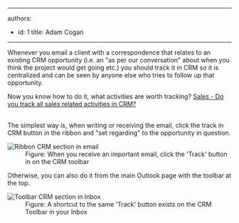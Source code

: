 

---
authors:
  - id: 1
    title: Adam Cogan
---




<span class='intro'> <p class="ssw15-rteElement-P">Whenever you email a client with a correspondence that relates to an existing CRM opportunity (i.e. an &quot;as per our conversation&quot; about when you think the project would get going etc.) you should track it in CRM so it is centralized and can be seen by anyone else who tries to follow up that opportunity.</p><div><div></div><div>Now you know how to do it, what activities are worth tracking?​&#160;<a href="/Pages/Track-all-sales-related-activities-in-CRM.aspx">Sales - Do you track all sales related activities in CRM? </a></div><div>​<br></div></div> </span>

 <p>
          The simplest way is, when writing or receiving the email, click the track in CRM
          button in the ribbon and &quot;set regarding&quot; to the opportunity in question.</p>
        <dl class="image">
          <dt>
            <img alt="Ribbon CRM section in email" src="/PublishingImages/CRMSectionInEmail.jpg" /></dt>
          <dd>
            Figure&#58; When you receive an important email, click the 'Track' button in
            on the CRM toolbar​
          </dd>
        </dl>
        <p>
          Otherwise, you can also do it from the main Outlook page with the toolbar at the
          top.</p>
        <dl class="image">
          <dt>
            <img alt="Toolbar CRM section in Inbox" src="/PublishingImages/CRMSectionInInbox.jpg" /></dt>
          <dd>
            Figure&#58; A shortcut to the same 'Track' button exists on the CRM Toolbar in your Inbox</dd>
        </dl>




